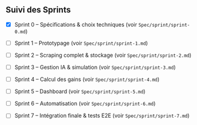 ## Suivi des Sprints

- [x] Sprint 0 – Spécifications & choix techniques (voir `Spec/sprint/sprint-0.md`)
- [ ] Sprint 1 – Prototypage (voir `Spec/sprint/sprint-1.md`)
- [ ] Sprint 2 – Scraping complet & stockage (voir `Spec/sprint/sprint-2.md`)
- [ ] Sprint 3 – Gestion IA & simulation (voir `Spec/sprint/sprint-3.md`)
- [ ] Sprint 4 – Calcul des gains (voir `Spec/sprint/sprint-4.md`)
- [ ] Sprint 5 – Dashboard (voir `Spec/sprint/sprint-5.md`)
- [ ] Sprint 6 – Automatisation (voir `Spec/sprint/sprint-6.md`)
- [ ] Sprint 7 – Intégration finale & tests E2E (voir `Spec/sprint/sprint-7.md`)

